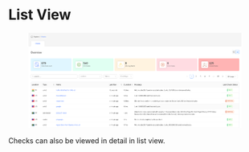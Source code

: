 # List View

<figure><img src="../.gitbook/assets/image (9).png" alt=""><figcaption></figcaption></figure>

Checks can also be viewed in detail in list view.
